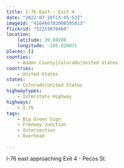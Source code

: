 ```yaml
---
title: I-76 East - Exit 4
date: "2022-07-10T13:45:53Z"
imageid: "416466702008595813"
flickrid: "52253070460"
location:
    latitude: 39.80208
    longitude: -105.020871
places: []
counties:
    - Adams County|Colorado|United States
countries:
    - United States
states:
    - Colorado|United States
highwaytypes:
    - Interstate Highway
highways:
    - I-76
tags:
    - Big Green Sign
    - Freeway Junction
    - Intersection
    - Overhead

---
```

I-76 east approaching Exit 4 - Pecos St.